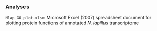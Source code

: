 ### Analyses

`Nlap_GO_plot.xlsx`: Microsoft Excel (2007) spreadsheet document for plotting protein functions of annotated *N. lapillus* transcriptome
